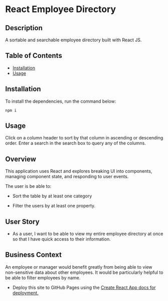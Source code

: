 # React Employee Directory

## Description

A sortable and searchable employee directory built with React JS.

## Table of Contents

- [Installation](#installation)
- [Usage](#usage)

## Installation

To install the dependencies, run the command below:

```
npm i
```

## Usage

Click on a column header to sort by that column in ascending or descending order. Enter a search in the search box to query any of the columns.

## Overview

This application uses React and explores breaking UI into components, managing component state, and responding to user events.

The user is be able to:

- Sort the table by at least one category

- Filter the users by at least one property.

## User Story

- As a user, I want to be able to view my entire employee directory at once so that I have quick access to their information.

## Business Context

An employee or manager would benefit greatly from being able to view non-sensitive data about other employees. It would be particularly helpful to be able to filter employees by name.

- Deploy this site to GitHub Pages using the [Create React App docs for deployment.](https://create-react-app.dev/docs/deployment/#github-pages)
